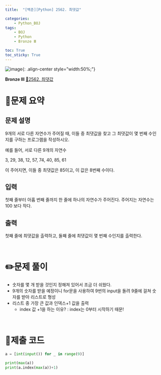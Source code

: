 ```yaml
---
title:  "[백준][Python] 2562. 최댓값" 

categories: 
    - Python_BOJ
tags: 
    - BOJ
    - Python
    - Bronze Ⅲ

toc: True
toc_sticky: True
---
```

![image](https://github.com/user-attachments/assets/32319fe8-99e9-4031-b5d1-9f1909b510dc){: .align-center style="width:50%;"}

**Bronze Ⅲ** 
[🔗2562. 최댓값]('https://www.acmicpc.net/problem/2562')

# 📝문제 요약
## 문제 설명
9개의 서로 다른 자연수가 주어질 때, 이들 중 최댓값을 찾고 그 최댓값이 몇 번째 수인지를 구하는 프로그램을 작성하시오.

예를 들어, 서로 다른 9개의 자연수

3, 29, 38, 12, 57, 74, 40, 85, 61

이 주어지면, 이들 중 최댓값은 85이고, 이 값은 8번째 수이다.

## 입력
첫째 줄부터 아홉 번째 줄까지 한 줄에 하나의 자연수가 주어진다. 주어지는 자연수는 100 보다 작다.

## 출력
첫째 줄에 최댓값을 출력하고, 둘째 줄에 최댓값이 몇 번째 수인지를 출력한다.


<br>

# ✏️문제 풀이
- 숫자를 몇 개 받을 것인지 정해져 있어서 조금 더 쉬웠다.
- 9개의 숫자를 받을 예정이니 for문을 사용하여 9번의 input을 돌려 9줄에 걸쳐 숫자를 받아 리스트로 형성
- 리스트 중 가장 큰 값과 인덱스+1 값을 출력
    - index 값 +1을 하는 이유? : index는 0부터 시작하기 때문!

<br>

# 💯제출 코드
```python
a = [int(input()) for _ in range(9)]

print(max(a))
print(a.index(max(a))+1)
```